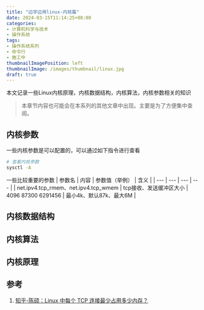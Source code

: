 ```yaml
---
title: "边学边用linux-内核篇"
date: 2024-03-15T11:14:25+08:00
categories:
- 计算机科学与技术
- 操作系统
tags:
- 操作系统系列
- 命令行
- 施工中
thumbnailImagePosition: left
thumbnailImage: /images/thumbnail/linux.jpg
draft: true
---
```

本文记录一些Linux内核原理，内核数据结构，内核算法，内核参数相关的知识
<!--more-->
> 本章节内容也可能会在本系列的其他文章中出现。主要是为了方便集中查阅。

## 内核参数
一些内核参数是可以配置的，可以通过如下指令进行查看
```bash
# 查看内核参数
sysctl -A 
```

一些比较重要的参数
| 参数名 | 内容 | 参数值（举例） | 含义 |
| --- | --- | --- | --- |
| net.ipv4.tcp_rmem、net.ipv4.tcp_wmem | tcp接收、发送缓冲区大小 | 4096 87300 6291456 | 最小4k、默认87k、最大6M |

## 内核数据结构

## 内核算法

## 内核原理

## 参考
1. [知乎-陈硕：Linux 中每个 TCP 连接最少占用多少内存？](https://zhuanlan.zhihu.com/p/25241630)